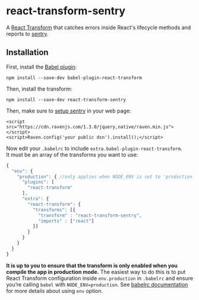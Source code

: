 # react-transform-sentry

A [React Transform](https://github.com/gaearon/babel-plugin-react-transform) that catches errors inside React's lifecycle methods and reports to [sentry](https://getsentry.com).

## Installation

First, install the [Babel plugin](https://raw.githubusercontent.com/gaearon/babel-plugin-react-transform):

```
npm install --save-dev babel-plugin-react-transform
```

Then, install the transform:

```
npm install --save-dev react-transform-sentry
```

Then, make sure to [setup sentry](https://getsentry.com/for/react/) in your web page:

```
<script src="https://cdn.ravenjs.com/1.3.0/jquery,native/raven.min.js"></script>
<script>Raven.config('your public dsn').install();</script>
```

Now edit your `.babelrc` to include `extra.babel-plugin-react-transform`.  
It must be an array of the transforms you want to use:

```js
{
  "env": {
    "production": { //only applies when NODE_ENV is set to 'production'
      "plugins": [
        "react-transform"
      ],
      "extra": {
        "react-transform": {
          "transforms": [{
            "transform" : "react-transform-sentry",
            "imports" : ["react"]
          }]
        }
      }
    }
  }
}
```

**It is up to you to ensure that the transform is only enabled when you compile the app in production mode.** The easiest way to do this is to put React Transform configuration inside `env.production` in `.babelrc` and ensure you’re calling `babel` with `NODE_ENV=production`. See [babelrc documentation](https://babeljs.io/docs/usage/babelrc/#env-option) for more details about using `env` option.
